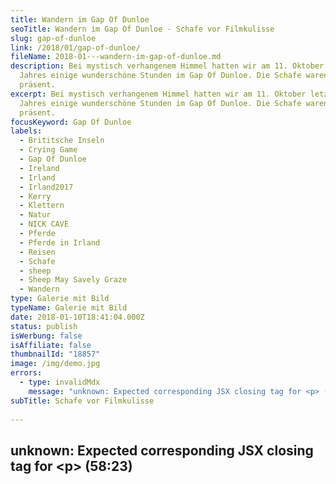 ```yaml
---
title: Wandern im Gap Of Dunloe
seoTitle: Wandern im Gap Of Dunloe - Schafe vor Filmkulisse
slug: gap-of-dunloe
link: /2018/01/gap-of-dunloe/
fileName: 2018-01---wandern-im-gap-of-dunloe.md
description: Bei mystisch verhangenem Himmel hatten wir am 11. Oktober letzten
  Jahres einige wunderschöne Stunden im Gap Of Dunloe. Die Schafe waren immer
  präsent.
excerpt: Bei mystisch verhangenem Himmel hatten wir am 11. Oktober letzten
  Jahres einige wunderschöne Stunden im Gap Of Dunloe. Die Schafe waren immer
  präsent.
focusKeyword: Gap Of Dunloe
labels:
  - Brititsche Inseln
  - Crying Game
  - Gap Of Dunloe
  - Ireland
  - Irland
  - Irland2017
  - Kerry
  - Klettern
  - Natur
  - NICK CAVE
  - Pferde
  - Pferde in Irland
  - Reisen
  - Schafe
  - sheep
  - Sheep May Savely Graze
  - Wandern
type: Galerie mit Bild
typeName: Galerie mit Bild
date: 2018-01-10T18:41:04.000Z
status: publish
isWerbung: false
isAffiliate: false
thumbnailId: "18857"
image: /img/demo.jpg
errors:
  - type: invalidMdx
    message: "unknown: Expected corresponding JSX closing tag for <p> (58:23)"
subTitle: Schafe vor Filmkulisse
  
---
```


## unknown: Expected corresponding JSX closing tag for &lt;p> (58:23)

<!--
**Bei mystisch verhangenem Himmel hatten wir am 11. Oktober letzten Jahres
einige wunderschöne Stunden im Gap Of Dunloe. Während unserer Wanderung dort
waren die Schafe immer präsent. Damit haben sie sich zum einem festen
Bestandteil meiner Bildergalerie gemausert.**

Als Gap Of Dunloe bezeichnet man den Gebirgspass zwischen dem Purple Mountain im
Osten und dem Macgillycuddy's Reeks Gebirgspass im Westen. Die beeindruckende
Schlucht befindet sich in der Irischen Grafschaft Kerry in der Region Dunloe.

## Wanderwege und Seen

Der Pass hat insgesamt eine Länge von 11 Kilometern und kann bequem durchwandert
werden. Von ihm ausgehend ranken sich zahlreiche Pfade und Wanderwege durch das
umliegende Gebiet.

Der Fluss Loe fließt in nördliche Richtung durch den Pass. Die dort
angesiedelten Seen Auger Lake, Black Lake, Cushnavally Lake, Coosaun Lough und
Black Lough beziehen aus ihr Wasser aus dem Strom.

## Im Gap Of Dunloe werden Wünsche war

Weltberühmt ist die "Wishing Bridge", die den Loe im Gap Of Dunloe überspannt.
Die Legende sagt, dass Wünsche, die beim Überqueren der alten Steinbrücke
gemacht werden, in Erfüllung gehen. Besondere Aufmerksamkeit wurde dem Gap Of
Dunloe auch bereits vom Film-Zirkus zuteil. Der Film Crying Game wurde hier
gedreht.

Ein beliebtes Ausflugsziel ist Gap Of Dunloe nicht nur für Wanderer und
Natur-Enthusiasten. Auch Mountain-Biker kommen auf ihre Kosten. Die roten
Sandstein-Felsen sind ein beliebter Kletter-Spot.

[myflickr tag="annegapofdunloe2017"]

<blockquote>
## Sheep may safely graze
### Nick Cave
Sheep may safely graze
All the wolves have been rounded up and put to bed
Sheep may safely graze
There are only days of happiness up ahead
Sheep may safely graze, my boy
All the crocodiles have been hunted from your dreams

Sheep may savely graze Wooly lambs are gamboling by the streams Sheep may safely
graze All the lost children will be found in time Sheep may safely graze, my boy
Close your eyes, your daddy is by your side

And if by chance you wake at night The hollow sorrow that lingers And you grab
at the tails of your dreams But they scuttle through your fingers

All you can hear outside Is the roar of a city being raised It's just the powers
that be Making it safe to graze

Sheep may safely graze The bluebirds have chased the vultures from the sky Sheep
may safely graze The day is merely gone now and closed its eyes Sheep may safely
graze, my boy All the fishes are leaping into the nets

Sheep may safely graze This, my darling, is as good as it gets Sheep may safely
graze All the lost children will be found in time Sheep may safely graze, my boy
Close your eyes, your daddy is by your side

If you shouldn't wake tomorrow The fences are all torn down The woods are full
of howling beasts And there ain't nobody around

And everything seems foreign To your little ways That's just the gods above
Making it save to graze

The fox has its hole The bird has its nest But the son of man has no place To
lay his head and rest</blockquote>

## Wegweiser Irland

1.  [Möwen in Dublin](/2017/10/moewen-in-dublin/)
1.  [Spaziergang durch Dublin](/2017/10/kleiner-spaziergang-durch-dublin/)
1.  [Guinness ist vegan - Unser Besuch in der St. James Gate Brewery](/2017/10/guinness-ist-vegan-brauerei-besuch/)
1.  [Bunte Insel Irland - Farbenfrohe Details in Kilkenny](/2017/11/kilkenny-bunte-insel-irland/)
1.  [Kilkenny Castle - Ein Schloss mit vielen Gesichtern](/2017/11/kilkenny-castle/)
1.  [Rock Of Cashel - Ein geschichtsträchtiger Ort](/2017/11/rock-of-cashel/)
1.  [Cork - Technik und Tradition](/2017/12/cork/)
1.  [Abenteuer auf dem Ring Of Kerry](/2018/01/ring-of-kerry/)
1.  Wandern im Gap Of Dunloe

_To be continued..._

[Wer mehr über Pferde in Irland erfahren und Ihnen vielleicht sogar was Gutes tun möchte, sollte mal hier klicken.](/2017/11/herrenlose-pferde-heuspenden-puss-in-boots/)

-->

  